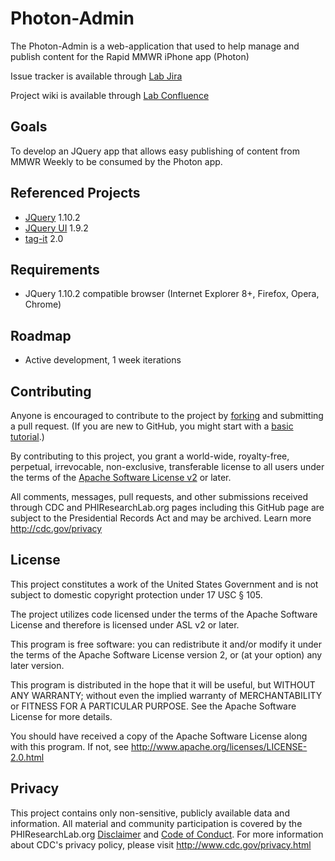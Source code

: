Photon-Admin
============

The Photon-Admin is a web-application that used to help manage and publish content for the Rapid MMWR iPhone app (Photon)

Issue tracker is available through [Lab Jira](http://code.phiresearchlab.org/jira/browse/PHOT)

Project wiki is available through [Lab Confluence](http://code.phiresearchlab.org/confluence/pages/viewpage.action?pageId=8945672)

## Goals
To develop an JQuery app that allows easy publishing of content from MMWR Weekly to be consumed by the Photon app.

## Referenced Projects
* [JQuery](http://jquery.com/) 1.10.2 
* [JQuery UI](http://jqueryui.com/) 1.9.2
* [tag-it](http://aehlke.github.io/tag-it/) 2.0

## Requirements
* JQuery 1.10.2 compatible browser (Internet Explorer 8+, Firefox, Opera, Chrome)

## Roadmap
* Active development, 1 week iterations

## Contributing
Anyone is encouraged to contribute to the project by [forking](https://help.github.com/articles/fork-a-repo) and submitting a pull request. (If you are new to GitHub, you might start with a [basic tutorial](https://help.github.com/articles/set-up-git).) 

By contributing to this project, you grant a world-wide, royalty-free, perpetual, irrevocable, non-exclusive, transferable license to all users under the terms of the [Apache Software License v2](http://www.apache.org/licenses/LICENSE-2.0.html) or later.

All comments, messages, pull requests, and other submissions received through CDC and PHIResearchLab.org pages including this GitHub page are subject to the Presidential Records Act and may be archived. Learn more http://cdc.gov/privacy

## License

This project constitutes a work of the United States Government and is not subject to domestic copyright protection under 17 USC § 105.

The project utilizes code licensed under the terms of the Apache Software License and therefore is licensed under ASL v2 or later.

This program is free software: you can redistribute it and/or modify it under the terms of the Apache Software License version 2, or (at your option) any later version.

This program is distributed in the hope that it will be useful, but WITHOUT ANY WARRANTY; without even the implied warranty of MERCHANTABILITY or FITNESS FOR A PARTICULAR PURPOSE. See the Apache Software License for more details.

You should have received a copy of the Apache Software License along with this program. If not, see http://www.apache.org/licenses/LICENSE-2.0.html

## Privacy

This project contains only non-sensitive, publicly available data and information. All material and community participation is covered by the PHIResearchLab.org [Disclaimer](http://www.phiresearchlab.org/index.php?option=com_content&view=article&id=26&Itemid=15) and [Code of Conduct](http://www.phiresearchlab.org/index.php?option=com_content&view=article&id=27&Itemid=19). For more information about CDC's privacy policy, please visit http://www.cdc.gov/privacy.html
